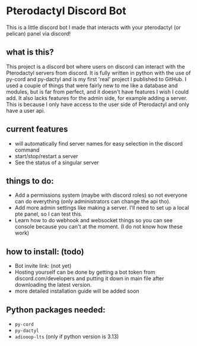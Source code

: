 # Pterodactyl Discord Bot #

This is a little discord bot I made that interacts with your pterodactyl (or pelican) panel via discord!

## what is this?
This project is a discord bot where users on discord can interact with the Pterodactyl servers from discord.
It is fully written in python with the use of py-cord and py-dactyl and is my first 'real' project I published to GitHub.
I used a couple of things that were fairly new to me like a database and modules, but is far from perfect, and it doesn't have features I wish I could add.
It also lacks features for the admin side, for example adding a server. This is because I only have access to the user side of Pterodactyl and only have a user api.

## current features
* will automatically find server names for easy selection in the discord command
* start/stop/restart a server
* See the status of a singular server

## things to do:
* Add a permissions system (maybe with discord roles) so not everyone can do everything (only administrators can change the api tho).
* Add more admin settings like making a server. I'll need to set up a local pte panel, so I can test this.
* Learn how to do webhook and websocket things so you can see console because you can't at the moment. (I do not know how these work)

## how to install: (todo)
* Bot invite link: (not yet)
* Hosting yourself can be done by getting a bot token from discord.com/developers and putting it down in main file after downloading the latest version.
* more detailed installation guide will be added soon

## Python packages needed:
* `py-cord`
* `py-dactyl`
* `adiooop-lts` (only if python version is 3.13)